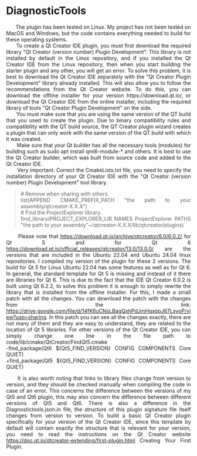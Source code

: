 # DiagnosticTools

 <div align="justify">
&nbsp;&nbsp;&nbsp;&nbsp;&nbsp;&nbsp;The plugin has been tested on Linux. My project has not been tested on MacOS and Windows, but the code contains everything needed to build for these operating systems.<br>
&nbsp;&nbsp;&nbsp;&nbsp;&nbsp;&nbsp;To create a Qt Creator IDE plugin, you must first download the required library "Qt Creator (version number) Plugin Development". This library is not installed by default in the Linux repository, and if you installed the Qt Creator IDE from the Linux repository, then when you start building the starter plugin and any other, you will get an error. To solve this problem, it is best to download the Qt Creator IDE separately with the "Qt Creator Plugin Development" library already installed. This will also allow you to follow the recommendations from the Qt Creator website. To do this, you can download the offline installer for your version https://download.qt.io/, or download the Qt Creator IDE from the online installer, including the required library of tools "Qt Creator Plugin Development" on the side.<br>&nbsp;&nbsp;&nbsp;&nbsp;&nbsp;&nbsp; You must make sure that you are using the same version of the QT build that you used to create the plugin. Due to binary compatibility rules and compatibility with the QT build source, the QT Creator plugin wizard creates a plugin that can only work with the same version of the QT build with which it was created.<br>&nbsp;&nbsp;&nbsp;&nbsp;&nbsp;&nbsp; Make sure that your Qt builder has all the necessary tools (modules) for building such as sudo apt install qml6-module-* and others. It is best to use the Qt Creator builder, which was built from source code and added to the Qt Creator IDE.<br>&nbsp;&nbsp;&nbsp;&nbsp;&nbsp;&nbsp; Very important. Correct the CmakeLists.txt file, you need to specify the installation directory of your Qt Creator IDE with the "Qt Creator (version number) Plugin Development" tool library.

<blockquote>
# Remove when sharing with others.<br>
list(APPEND CMAKE_PREFIX_PATH "the path to your assembly/qtcreator-X.X.X")<br>
# Find the ProjectExplorer library.<br>
find_library(PROJECT_EXPLORER_LIB NAMES ProjectExplorer PATHS "the path to your assembly"~/qtcreator-X.X.X/lib/qtcreator/plugins)<br>
</blockquote>

&nbsp;&nbsp;&nbsp;&nbsp;&nbsp;&nbsp;Please note that https://download.qt.io/archive/qtcreator/6.0/6.0.2/ for Qt 5 and for Qt 6 https://download.qt.io/official_releases/qtcreator/13.0/13.0.0/ are the versions that are included in the Ubuntu 22.04 and Ubuntu 24.04 linux repositories. I compiled my version of the plugin for these 2 versions. The build for Qt 5 for Linux Ubuntu 22.04 has some features as well as for Qt 6. In general, the standard template for Qt 5 is missing and instead of it there are libraries for Qt 6. This is due to the fact that the IDE Qt Creator 6.0.2 is built using Qt 6.2.2, to solve this problem it is enough to simply rewrite the library that is installed from the offline installer. For this, I made a small patch with all the changes. You can download the patch with the changes from the link: https://drive.google.com/file/d/14fK6uCNsLBagQxhPdJmHqxqpJ67LsyoP/view?usp=sharing. In this patch you can see all the changes exactly, there are not many of them and they are easy to understand, they are related to the location of Qt 5 libraries. For other versions of the Qt Creator IDE, you can simply change one line in the file path to code/lib/cmake/QtCreator/FindQt5.cmake <br>
-find_package(Qt6 ${Qt5_FIND_VERSION} CONFIG COMPONENTS Core QUIET)<br>
+find_package(Qt5 ${Qt5_FIND_VERSION} CONFIG COMPONENTS Core QUIET)<br>

&nbsp;&nbsp;&nbsp;&nbsp;&nbsp;&nbsp;It is also worth noting that links to library files change from version to version, and they should be checked manually when compiling the code in case of an error. This concerns the difference between the versions of my Qt5 and Qt6 plugin, this may also concern the difference between different versions of Qt5 and Qt6. There is also a difference in the Diagnostictools.json.in file, the structure of this plugin signature file itself changes from version to version. To build a basic Qt Creator plugin specifically for your version of the Qt Creator IDE, since this template by default will contain exactly the structure that is relevant for your version, you need to read the instructions on the Qt Creator website https://doc.qt.io/qtcreator-extending/first-plugin.html Creating Your First Plugin.
</div>
